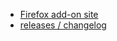 * [Firefox add-on site](https://addons.mozilla.org/en-US/firefox/addon/glitch-this/)
* [releases / changelog](https://github.com/cubeleco/glitchThis/releases)
